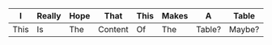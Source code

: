 | I | Really | Hope | That | This | Makes | A | Table|
|---| ---    |  --- |  --- | ---  |  ---  |---| ---  | 
|This| Is    | The  | Content | Of | The  | Table? | Maybe? |
